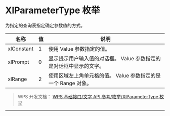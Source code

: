 # XlParameterType 枚举

为指定的查询表指定确定参数值的方式。

| 名称       | 值  | 说明                                                                |
|------------|-----|---------------------------------------------------------------------|
| xlConstant | 1   | 使用 Value 参数指定的值。                                           |
| xlPrompt   | 0   | 显示提示用户输入值的对话框。 Value 参数指定的是对话框中显示的文字。 |
| xlRange    | 2   | 使用区域左上角单元格的值。 Value 参数指定的是一个 Range 对象。      |

> WPS 开发文档： [WPS 基础接口/文字 API 参考/枚举/XlParameterType 枚举](https://qn.cache.wpscdn.cn/encs/doc/office_v19/topics/WPS%20%E5%9F%BA%E7%A1%80%E6%8E%A5%E5%8F%A3/%E6%96%87%E5%AD%97%20API%20%E5%8F%82%E8%80%83/%E6%9E%9A%E4%B8%BE/XlParameterType%20%E6%9E%9A%E4%B8%BE.html)

------------------------------------------------------------------------
